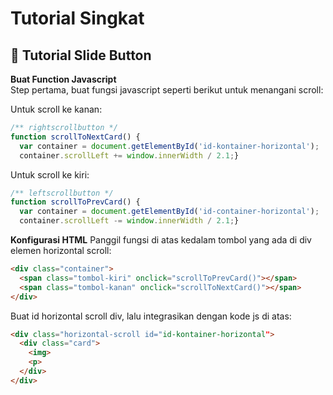 # Tutorial Singkat

## <a>🤸 Tutorial Slide Button</a>

**Buat Function Javascript**
<br>
Step pertama, buat fungsi javascript seperti berikut untuk menangani scroll:


Untuk scroll ke kanan:
```javascript
/** rightscrollbutton */
function scrollToNextCard() {
  var container = document.getElementById('id-kontainer-horizontal');
  container.scrollLeft += window.innerWidth / 2.1;}
```

Untuk scroll ke kiri:
```javascript
/** leftscrollbutton */
function scrollToPrevCard() {
  var container = document.getElementById('id-container-horizontal');
  container.scrollLeft -= window.innerWidth / 2.1;}
```

**Konfigurasi HTML**
Panggil fungsi di atas kedalam tombol yang ada di div elemen horizontal scroll:
```html
<div class="container">
  <span class="tombol-kiri" onclick="scrollToPrevCard()"></span>
  <span class="tombol-kanan" onclick="scrollToNextCard()"></span>
</div>
```

Buat id horizontal scroll div, lalu integrasikan dengan kode js di atas:
```html
<div class="horizontal-scroll id="id-kontainer-horizontal">
  <div class="card">
    <img>
    <p>
  </div>
</div>
```

